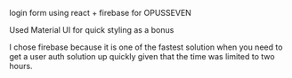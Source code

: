 login form using react + firebase for OPUSSEVEN



Used Material UI for quick styling as a bonus

I chose firebase because it is one of the fastest solution when you need to get a user auth solution up quickly given that the time was limited to two hours.

